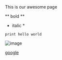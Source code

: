 This is our awesome page

** bold **
* italic *

```print hello world```

![image](/Users/erikasboren/Documents/devbootcamp/devbootcamp/phase-0-gps-1/screenshot.png)

[google](https://www.google.com/)